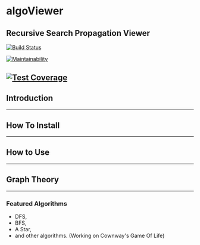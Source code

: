 # algoViewer
Recursive Search Propagation Viewer
---
[![Build Status](https://travis-ci.com/alexisraelmtz/algoViewer.svg?branch=main)](https://travis-ci.com/alexisraelmtz/algoViewer)

[![Maintainability](https://api.codeclimate.com/v1/badges/e691cab9705bcfb3b7cf/maintainability)](https://codeclimate.com/github/alexisraelmtz/algoViewer/maintainability)

[![Test Coverage](https://api.codeclimate.com/v1/badges/e691cab9705bcfb3b7cf/test_coverage)](https://codeclimate.com/github/alexisraelmtz/algoViewer/test_coverage)
---
## Introduction

---
## How To Install

---
## How to Use

---
## Graph Theory

---
### Featured Algorithms 
- DFS, 
- BFS, 
- A Star, 
- and other algorithms. (Working on Cownway's Game Of Life)
